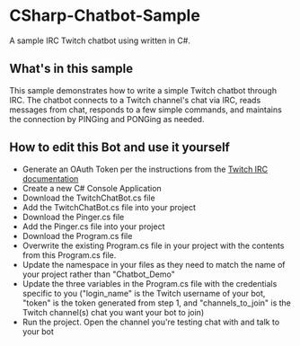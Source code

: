 # CSharp-Chatbot-Sample
A sample IRC Twitch chatbot using written in C#. 

## What's in this sample
This sample demonstrates how to write a simple Twitch chatbot through IRC. The chatbot connects to a Twitch channel's chat via IRC, reads messages from chat, responds to a few simple commands, and maintains the connection by PINGing and PONGing as needed.

## How to edit this Bot and use it yourself
- Generate an OAuth Token per the instructions from the [Twitch IRC documentation](https://dev.twitch.tv/docs/irc/#building-the-bot)
- Create a new C# Console Application
- Download the TwitchChatBot.cs file
- Add the TwitchChatBot.cs file into your project
- Download the Pinger.cs file
- Add the Pinger.cs file into your project
- Download the Program.cs file
- Overwrite the existing Program.cs file in your project with the contents from this Program.cs file. 
- Update the namespace in your files as they need to match the name of your project rather than "Chatbot_Demo"
- Update the three variables in the Program.cs file with the credentials specific to you ("login_name" is the Twitch username of your bot, "token" is the token generated from step 1, and "channels_to_join" is the Twitch channel(s) chat you want your bot to join)
- Run the project. Open the channel you're testing chat with and talk to your bot
